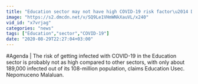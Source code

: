 ```yaml
---
title: "Education sector may not have high COVID-19 risk factor\u2014 DepEd official"
image: "https://s2.dmcdn.net/v/SQ9Le1VHmWNkXauVL/x240"
vid_id: "x7vrjag"
categories: "news"
tags: ["Education","sector","COVID-19"]
date: "2020-08-29T22:27:04+03:00"
---
```

#Agenda | The risk of getting infected with COVID-19 in the Education sector is probably not as high compared to other sectors, with only about 189,000 infected out of its 108-million population, claims Education Usec. Nepomuceno Malaluan.
